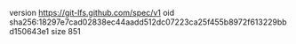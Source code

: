 version https://git-lfs.github.com/spec/v1
oid sha256:18297e7cad02838ec44aadd512dc07223ca25f455b8972f613229bbd150643e1
size 851
